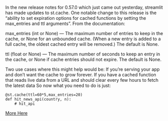 In the new release notes for 0.57.0 which just came out yesterday, streamlit has made updates to st.cache. One notable change to this release is the “ability to set expiration options for cached functions by setting the max_entries and ttl arguments”. From the documentation:

max_entries (int or None) — The maximum number of entries to keep in the cache, or None for an unbounded cache. (When a new entry is added to a full cache, the oldest cached entry will be removed.) The default is None.

ttl (float or None) — The maximum number of seconds to keep an entry in the cache, or None if cache entries should not expire. The default is None.

Two use cases where this might help would be:
If you’re serving your app and don’t want the cache to grow forever.
If you have a cached function that reads live data from a URL and should clear every few hours to fetch the latest data
So now what you need to do is just:

```
@st.cache(ttl=60*5,max_entries=20)
def hit_news_api(country, n):
    # hit_api
```

[More Here](https://towardsdatascience.com/advanced-streamlit-caching-6f528a0f9993)